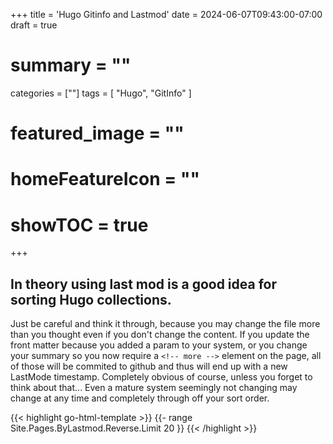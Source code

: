 +++
title = 'Hugo Gitinfo and Lastmod'
date = 2024-06-07T09:43:00-07:00
draft = true
# summary = ""
categories = [""]
tags = [
  "Hugo",
  "GitInfo"
  ]
# featured_image = ""
# homeFeatureIcon = ""
# showTOC = true
+++

## In theory using last mod is a good idea for sorting Hugo collections.

Just be careful and think it through, because you may change the file more than you thought even if you don't change the content. If you update the front matter because you added a param to your system, or you change your summary so you now require a `<!-- more -->` element on the page, all of those will be commited to github and thus will end up with a new LastMode timestamp. Completely obvious of course, unless you forget to think about that... Even a mature system seemingly not changing may change at any time and completely through off your sort order.

{{< highlight go-html-template >}}
  {{- range Site.Pages.ByLastmod.Reverse.Limit 20  }}
{{< /highlight >}} 

<!--more-->